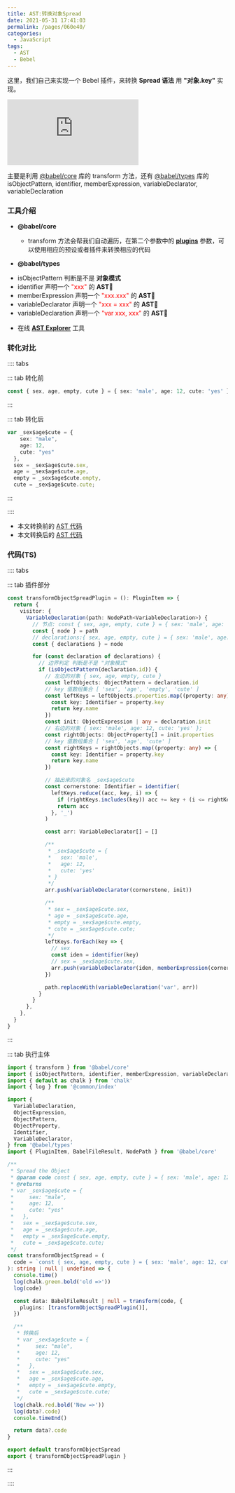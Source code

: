 ```yaml
---
title: AST:转换对象Spread
date: 2021-05-31 17:41:03
permalink: /pages/060e40/
categories:
  - JavaScript
tags:
  - AST
  - Bebel
---
```


这里，我们自己来实现一个 <span class="span-shadow">Bebel</span> 插件，来转换 **Spread 语法** 用 **"对象.key"** 实现。

<embed src="https://cdn.jsdelivr.net/gh/xiaojun996/CDN/images/icon/babel.svg" type="image/svg+xml" />

<!-- more -->

主要是利用 [@babel/core](https://www.npmjs.com/package/@babel/core) 库的 <span class="span-shadow">transform</span> 方法，还有 [@babel/types](https://www.npmjs.com/package/@babel/types) 库的 <span class="span-shadow">isObjectPattern</span>, <span class="span-shadow">identifier</span>, <span class="span-shadow">memberExpression</span>, <span class="span-shadow">variableDeclarator</span>, <span class="span-shadow">variableDeclaration</span>

### 工具介绍

- **@babel/core**

  - <span class="span-shadow">transform</span> 方法会帮我们自动遍历，在第二个参数中的 **[plugins](https://babeljs.io/docs/en/plugins/)** 参数，可以使用相应的预设或者插件来转换相应的代码

- **@babel/types**

* <span class="span-shadow">isObjectPattern</span> 判断是不是 **对象模式**
* <span class="span-shadow">identifier</span> 声明一个 <span class="span-shadow" style="color: red;">"xxx"</span> 的 **AST**
* <span class="span-shadow">memberExpression</span> 声明一个 <span class="span-shadow" style="color: red;">"xxx.xxx"</span> 的 **AST**
* <span class="span-shadow">variableDeclarator</span> 声明一个 <span class="span-shadow" style="color: red;">"xxx = xxx"</span> 的 **AST**
* <span class="span-shadow">variableDeclaration</span> 声明一个 <span class="span-shadow" style="color: red;">"var xxx, xxx"</span> 的 **AST**

- 在线 **[AST Explorer](https://astexplorer.net/)** 工具

### 转化对比

:::: tabs

::: tab 转化前

```TypeScript
const { sex, age, empty, cute } = { sex: 'male', age: 12, cute: 'yes' }
```

:::

::: tab 转化后

```TypeScript
var _sex$age$cute = {
    sex: "male",
    age: 12,
    cute: "yes"
  },
  sex = _sex$age$cute.sex,
  age = _sex$age$cute.age,
  empty = _sex$age$cute.empty,
  cute = _sex$age$cute.cute;
```

:::

::::

- 本文转换前的 [AST 代码](https://astexplorer.net/#/gist/be77a34f3ffb465797959d1a0c2bf863/131460b40a1c063ae7702a6810a6a8804bd59dd8)
- 本文转换后的 [AST 代码](https://astexplorer.net/#/gist/be77a34f3ffb465797959d1a0c2bf863/829ff43e37ae32b9918f3e0347713713dfc5efba)

### 代码(TS)

:::: tabs

::: tab 插件部分

```TypeScript
const transformObjectSpreadPlugin = (): PluginItem => {
  return {
    visitor: {
      VariableDeclaration(path: NodePath<VariableDeclaration>) {
        // 节点: const { sex, age, empty, cute } = { sex: 'male', age: 12, cute: 'yes' };
        const { node } = path
        // declarations:{ sex, age, empty, cute } = { sex: 'male', age: 12, cute: 'yes' };
        const { declarations } = node

        for (const declaration of declarations) {
          // 边界判定 判断是不是 "对象模式"
          if (isObjectPattern(declaration.id)) {
            // 左边的对象 { sex, age, empty, cute }
            const leftObjects: ObjectPattern = declaration.id
            // key 值数组集合 [ 'sex', 'age', 'empty', 'cute' ]
            const leftKeys = leftObjects.properties.map((property: any) => {
              const key: Identifier = property.key
              return key.name
            })
            const init: ObjectExpression | any = declaration.init
            // 右边的对象 { sex: 'male', age: 12, cute: 'yes' };
            const rightObjects: ObjectProperty[] = init.properties
            // key 值数组集合 [ 'sex', 'age', 'cute' ]
            const rightKeys = rightObjects.map((property: any) => {
              const key: Identifier = property.key
              return key.name
            })

            // 抽出来的对象名 _sex$age$cute
            const cornerstone: Identifier = identifier(
              leftKeys.reduce((acc, key, i) => {
                if (rightKeys.includes(key)) acc += key + (i <= rightKeys.length - 1 ? '$' : '')
                return acc
              }, '_')
            )

            const arr: VariableDeclarator[] = []

            /**
             * _sex$age$cute = {
             *   sex: 'male',
             *   age: 12,
             *   cute: 'yes'
             * }
             */
            arr.push(variableDeclarator(cornerstone, init))

            /**
             * sex = _sex$age$cute.sex,
             * age = _sex$age$cute.age,
             * empty = _sex$age$cute.empty,
             * cute = _sex$age$cute.cute;
             */
            leftKeys.forEach(key => {
              // sex
              const iden = identifier(key)
              // sex = _sex$age$cute.sex,
              arr.push(variableDeclarator(iden, memberExpression(cornerstone, iden)))
            })

            path.replaceWith(variableDeclaration('var', arr))
          }
        }
      },
    },
  }
}
```

:::

::: tab 执行主体

```TypeScript
import { transform } from '@babel/core'
import { isObjectPattern, identifier, memberExpression, variableDeclarator, variableDeclaration } from '@babel/types'
import { default as chalk } from 'chalk'
import { log } from '@common/index'

import {
  VariableDeclaration,
  ObjectExpression,
  ObjectPattern,
  ObjectProperty,
  Identifier,
  VariableDeclarator,
} from '@babel/types'
import { PluginItem, BabelFileResult, NodePath } from '@babel/core'

/**
 * Spread the Object
 * @param code const { sex, age, empty, cute } = { sex: 'male', age: 12, cute: 'yes' };
 * @returns
 * var _sex$age$cute = {
 *     sex: "male",
 *     age: 12,
 *     cute: "yes"
 *   },
 *   sex = _sex$age$cute.sex,
 *   age = _sex$age$cute.age,
 *   empty = _sex$age$cute.empty,
 *   cute = _sex$age$cute.cute;
 */
const transformObjectSpread = (
  code = `const { sex, age, empty, cute } = { sex: 'male', age: 12, cute: 'yes' };`
): string | null | undefined => {
  console.time()
  log(chalk.green.bold('old =>'))
  log(code)

  const data: BabelFileResult | null = transform(code, {
    plugins: [transformObjectSpreadPlugin()],
  })

  /**
   * 转换后
   * var _sex$age$cute = {
   *     sex: "male",
   *     age: 12,
   *     cute: "yes"
   *   },
   *   sex = _sex$age$cute.sex,
   *   age = _sex$age$cute.age,
   *   empty = _sex$age$cute.empty,
   *   cute = _sex$age$cute.cute;
   */
  log(chalk.red.bold('New =>'))
  log(data?.code)
  console.timeEnd()

  return data?.code
}

export default transformObjectSpread
export { transformObjectSpreadPlugin }
```

:::

::::
